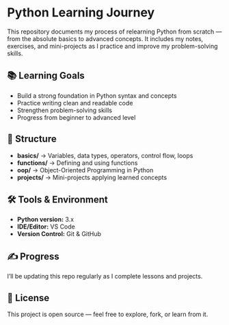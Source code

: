 # Python Learning Journey

This repository documents my process of relearning Python from scratch — from the absolute basics to advanced concepts.
It includes my notes, exercises, and mini-projects as I practice and improve my problem-solving skills.



## 📚 Learning Goals

* Build a strong foundation in Python syntax and concepts
* Practice writing clean and readable code
* Strengthen problem-solving skills
* Progress from beginner to advanced level



## 📂 Structure

* **basics/** → Variables, data types, operators, control flow, loops
* **functions/** → Defining and using functions
* **oop/** → Object-Oriented Programming in Python
* **projects/** → Mini-projects applying learned concepts



## 🛠 Tools & Environment

* **Python version:** 3.x
* **IDE/Editor:** VS Code
* **Version Control:** Git & GitHub



## ✍️ Progress

I’ll be updating this repo regularly as I complete lessons and projects.



## 📜 License

This project is open source — feel free to explore, fork, or learn from it.

